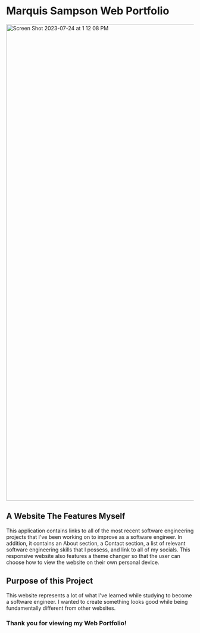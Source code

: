 # Marquis Sampson Web Portfolio

<img width="1280" alt="Screen Shot 2023-07-24 at 1 12 08 PM" src="https://github.com/Marquis4484/msampson-resume/assets/39504475/15597238-8cda-41b9-9e60-76bc72c9a0b4">

## A Website The Features Myself

This application contains links to all of the most recent software engineering projects that I've been working on to improve as a software engineer. In addition, it contains an About section, a Contact section, a list of relevant software engineering skills that I possess, and link to all of my socials. This responsive website also features a theme changer so that the user can choose how to view the website on their own personal device.

## Purpose of this Project

This website represents a lot of what I've learned while studying to become a software engineer. I wanted to create something looks good while being fundamentally different from other websites.

### Thank you for viewing my Web Portfolio!
